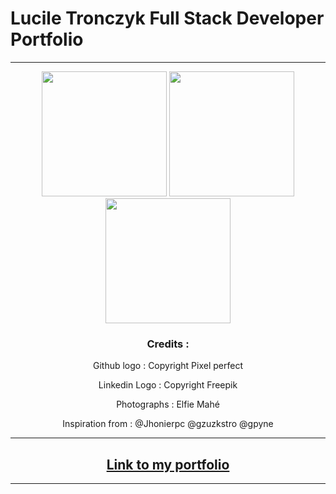 
# Lucile Tronczyk Full Stack Developer Portfolio

---

<div align="center">
 <img src="https://res.cloudinary.com/dsioshcio/image/upload/v1679502477/Screenshot_2023-03-22_at_09.27.25_mgx0fs.png" height="200px"/>
  <img src="https://res.cloudinary.com/dsioshcio/image/upload/v1679502748/Screenshot_2023-03-22_at_09.32.02_inlhbt.png" height="200px"/>
   <img src="https://res.cloudinary.com/dsioshcio/image/upload/v1679502484/Screenshot_2023-03-22_at_09.27.03_ojgo5y.png" height="200px"/>
<div>

### Credits :


Github logo : Copyright Pixel perfect

Linkedin Logo : Copyright Freepik

Photographs : Elfie Mahé

Inspiration from : @Jhonierpc @gzuzkstro @gpyne

---


## [Link to my portfolio](https://lucile-tech.com/)

---
